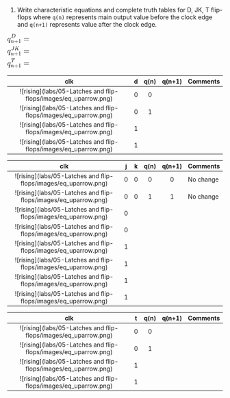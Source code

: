 1. Write characteristic equations and complete truth tables for D, JK, T flip-flops where `q(n)` represents main output value before the clock edge and `q(n+1)` represents value after the clock edge.

![Characteristic equations](https://github.com/MichaelDolezel/digital-electronic-1/blob/aa42f81dcfa4342af5c7f0bb3909b8f4184314af/labs/05-Latches%20and%20flip-flops/images/eq_flip_flops.png)
<!--
\begin{align*}
    q_{n+1}^D =&~ \\
    q_{n+1}^{JK} =&\\
    q_{n+1}^T =&\\
\end{align*}
-->

   | **clk** | **d** | **q(n)** | **q(n+1)** | **Comments** |
   | :-: | :-: | :-: | :-: | :-- |
   | ![rising](labs/05-Latches and flip-flops/images/eq_uparrow.png) | 0 | 0 |  |  |
   | ![rising](labs/05-Latches and flip-flops/images/eq_uparrow.png) | 0 | 1 |  |  |
   | ![rising](labs/05-Latches and flip-flops/images/eq_uparrow.png) | 1 |  |  |  |
   | ![rising](labs/05-Latches and flip-flops/images/eq_uparrow.png) | 1 |  |  |  |

   | **clk** | **j** | **k** | **q(n)** | **q(n+1)** | **Comments** |
   | :-: | :-: | :-: | :-: | :-: | :-- |
   | ![rising](labs/05-Latches and flip-flops/images/eq_uparrow.png) | 0 | 0 | 0 | 0 | No change |
   | ![rising](labs/05-Latches and flip-flops/images/eq_uparrow.png) | 0 | 0 | 1 | 1 | No change |
   | ![rising](labs/05-Latches and flip-flops/images/eq_uparrow.png) | 0 |  |  |  |  |
   | ![rising](labs/05-Latches and flip-flops/images/eq_uparrow.png) | 0 |  |  |  |  |
   | ![rising](labs/05-Latches and flip-flops/images/eq_uparrow.png) | 1 |  |  |  |  |
   | ![rising](labs/05-Latches and flip-flops/images/eq_uparrow.png) | 1 |  |  |  |  |
   | ![rising](labs/05-Latches and flip-flops/images/eq_uparrow.png) | 1 |  |  |  |  |
   | ![rising](labs/05-Latches and flip-flops/images/eq_uparrow.png) | 1 |  |  |  |  |

   | **clk** | **t** | **q(n)** | **q(n+1)** | **Comments** |
   | :-: | :-: | :-: | :-: | :-- |
   | ![rising](labs/05-Latches and flip-flops/images/eq_uparrow.png) | 0 | 0 |  |  |
   | ![rising](labs/05-Latches and flip-flops/images/eq_uparrow.png) | 0 | 1 |  |  |
   | ![rising](labs/05-Latches and flip-flops/images/eq_uparrow.png) | 1 |  |  |  |
   | ![rising](labs/05-Latches and flip-flops/images/eq_uparrow.png) | 1 |  |  |  |
